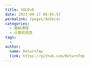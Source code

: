 ```yaml
---
title: YOLOv8 
date: 2023-09-17 08:45:57
permalink: /pages/4e5ecd/
categories:
  - 基础课程
  - 计算机视觉
tags:
  - 
author: 
  name: ReturnTmp
  link: https://github.com/ReturnTmp
---
```






